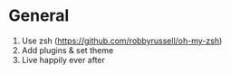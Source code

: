 # General
1. Use zsh (https://github.com/robbyrussell/oh-my-zsh)
2. Add plugins & set theme
3. Live happily ever after

